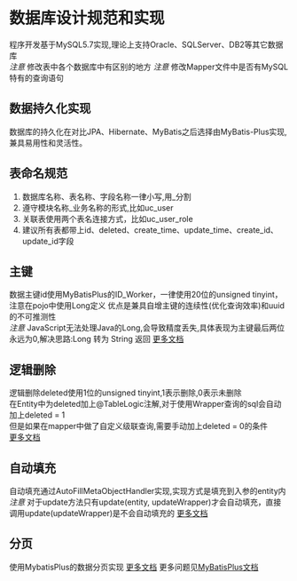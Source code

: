 # 数据库设计规范和实现
程序开发基于MySQL5.7实现,理论上支持Oracle、SQLServer、DB2等其它数据库  
_注意_ 修改表中各个数据库中有区别的地方 
_注意_ 修改Mapper文件中是否有MySQL特有的查询语句

## 数据持久化实现

数据库的持久化在对比JPA、Hibernate、MyBatis之后选择由MyBatis-Plus实现,兼具易用性和灵活性。

## 表命名规范

1. 数据库名称、表名称、字段名称一律小写,用\_分割
2. 遵守模块名称\_业务名称的形式,比如uc\_user
3. 关联表使用两个表名连接方式，比如uc\_user\_role
4. 建议所有表都带上id、deleted、create\_time、update\_time、create\_id、update\_id字段

## 主键

数据主键id使用MyBatisPlus的ID\_Worker，一律使用20位的unsigned tinyint，注意在pojo中使用Long定义 优点是兼具自增主键的连续性\(优化查询效率\)和uuid的不可推测性  
_注意_ JavaScript无法处理Java的Long,会导致精度丢失,具体表现为主键最后两位永远为0,解决思路:Long 转为 String 返回 [更多文档](https://mybatis.plus/guide/logic-delete.html)

## 逻辑删除

逻辑删除deleted使用1位的unsigned tinyint,1表示删除,0表示未删除  
在Entity中为deleted加上@TableLogic注解,对于使用Wrapper查询的sql会自动加上deleted = 1  
但是如果在mapper中做了自定义级联查询,需要手动加上deleted = 0的条件  
[更多文档](https://mybatis.plus/guide/logic-delete.html)

## 自动填充

自动填充通过AutoFillMetaObjectHandler实现,实现方式是填充到入参的entity内  
_注意_ 对于update方法只有update\(entity, updateWrapper\)才会自动填充，直接调用update\(updateWrapper\)是不会自动填充的 [更多文档](https://mybatis.plus/guide/auto-fill-metainfo.html)

## 分页

使用MybatisPlus的数据分页实现 [更多文档](https://mybatis.plus/guide/page.html)
更多问题见[MyBatisPlus文档](https://mybatis.plus/)

